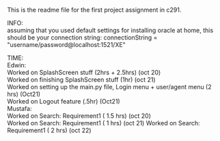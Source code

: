 This is the readme file for the first project assignment in c291.  

INFO:  
assuming that you used default settings for installing oracle at home, this should be your connection string:
connectionString = "username/password@localhost:1521/XE"  

TIME:  
Edwin:  
    Worked on SplashScreen stuff (2hrs + 2.5hrs) (oct 20)  
    Worked on finishing SplashScreen stuff (1hr) (oct 21)  
    Worked on setting up the main.py file, Login menu + user/agent menu (2 hrs) (Oct21)  
    Worked on Logout feature (.5hr) (Oct21)  
Mustafa:  
    Worked on Search: Requirement1 ( 1.5 hrs) (oct 20)  
    Worked on Search: Requirement1 ( 1 hrs) (oct 21)
    Worked on Search: Requirement1 ( 2 hrs) (oct 22)
